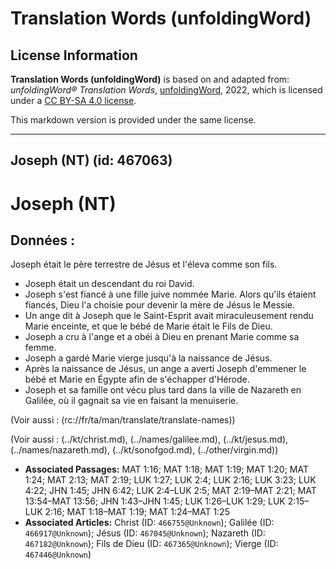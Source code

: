 # Translation Words (unfoldingWord)

## License Information

**Translation Words (unfoldingWord)** is based on and adapted from: _unfoldingWord® Translation Words_, [unfoldingWord](https://unfoldingword.org/utw), 2022, which is licensed under a [CC BY-SA 4.0 license](https://creativecommons.org/licenses/by-sa/4.0/legalcode.en).

This markdown version is provided under the same license.



--------------------------------

## Joseph (NT) (id: 467063)

Joseph (NT)
===========

Données :
---------

Joseph était le père terrestre de Jésus et l'éleva comme son fils.

* Joseph était un descendant du roi David.
* Joseph s'est fiancé à une fille juive nommée Marie. Alors qu'ils étaient fiancés, Dieu l'a choisie pour devenir la mère de Jésus le Messie.
* Un ange dit à Joseph que le Saint\-Esprit avait miraculeusement rendu Marie enceinte, et que le bébé de Marie était le Fils de Dieu.
* Joseph a cru à l'ange et a obéi à Dieu en prenant Marie comme sa femme.
* Joseph a gardé Marie vierge jusqu'à la naissance de Jésus.
* Après la naissance de Jésus, un ange a averti Joseph d'emmener le bébé et Marie en Égypte afin de s'échapper d'Hérode.
* Joseph et sa famille ont vécu plus tard dans la ville de Nazareth en Galilée, où il gagnait sa vie en faisant la menuiserie.

(Voir aussi : (rc://fr/ta/man/translate/translate\-names))

(Voir aussi : (../kt/christ.md), (../names/galilee.md), (../kt/jesus.md), (../names/nazareth.md), (../kt/sonofgod.md), (../other/virgin.md))

* **Associated Passages:** MAT 1:16; MAT 1:18; MAT 1:19; MAT 1:20; MAT 1:24; MAT 2:13; MAT 2:19; LUK 1:27; LUK 2:4; LUK 2:16; LUK 3:23; LUK 4:22; JHN 1:45; JHN 6:42; LUK 2:4–LUK 2:5; MAT 2:19–MAT 2:21; MAT 13:54–MAT 13:56; JHN 1:43–JHN 1:45; LUK 1:26–LUK 1:29; LUK 2:15–LUK 2:16; MAT 1:18–MAT 1:19; MAT 1:24–MAT 1:25
* **Associated Articles:** Christ (ID: `466755@Unknown`); Galilée (ID: `466917@Unknown`); Jésus (ID: `467045@Unknown`); Nazareth (ID: `467182@Unknown`); Fils de Dieu (ID: `467365@Unknown`); Vierge (ID: `467446@Unknown`)

